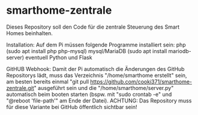 # smarthome-zentrale
Dieses Repository soll den Code für die zentrale Steuerung des Smart Homes beinhalten.

Installation:
Auf dem Pi müssen folgende Programme installiert sein:
    php (sudo apt install php php-mysql)
    mysql/MariaDB (sudo apt install mariodb-server)
    eventuell Python und Flask

GitHUB Webhook:
Damit der Pi automatisch die Änderungen des GitHub Repositorys lädt, muss das Verzeichnis "/home/smarthome erstellt" sein, am besten
bereits einmal "git pull https://github.com/cooki371/smarthome-zentrale.git" ausgeführt sein und die "/home/smarthome/server.py"
automatisch beim booten starten (bspw. mit "sudo crontab -e" und "@reboot 'file-path'" am Ende der Datei).
    ACHTUNG: Das Repository muss für diese Variante bei GitHub öffentlich sichtbar sein!